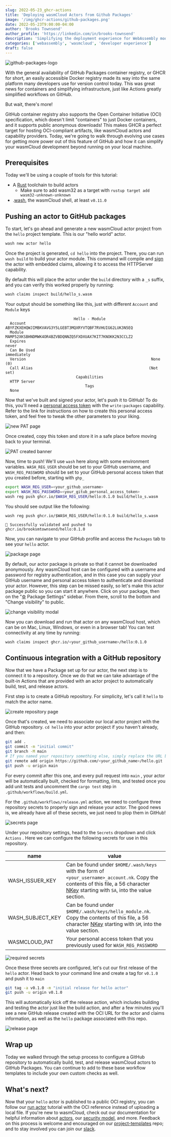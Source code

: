 ```yaml
---
slug: 2022-05-23_ghcr-actions
title: 'Deploying wasmCloud Actors from Github Packages'
image: '/img/ghcr-actions/github-packages.png'
date: 2022-05-23T9:00:00-04:00
author: 'Brooks Townsend'
author_profile: 'https://linkedin.com/in/brooks-townsend'
description: 'Simplifying the deployment experience for WebAssembly modules.'
categories: ['webassembly', 'wasmcloud', 'developer experience']
draft: false
---
```


![github-packages-logo](/img/ghcr-actions/github-packages.png)

With the general availability of GitHub Packages container registry, or GHCR for short, an easily accessible Docker registry made its way into the same platform many developers use for version control today. This was great news for containers and simplifying infrastructure, just like Actions greatly simplified workflows on GitHub.

But wait, there's more!

<!--truncate-->

GitHub container registry also supports the Open Container Initiative (OCI) specification, which doesn't limit "containers" to just Docker containers, and it supports public anonymous downloads! This makes GHCR a perfect target for hosting OCI-compliant artifacts, like wasmCloud actors and capability providers. Today, we're going to walk through evolving use cases for getting more power out of this feature of GitHub and how it can simplify your wasmCloud development beyond running on your local machine.

## Prerequisites

Today we'll be using a couple of tools for this tutorial:

- A <u>[Rust](https://www.rust-lang.org/tools/install)</u> toolchain to build actors
  - Make sure to add wasm32 as a target with `rustup target add wasm32-unknown-unknown`
- .<u>[wash](https://wasmcloud.dev/overview/installation/#install-wash)</u>, the wasmCloud shell, at least `v0.11.0`

## Pushing an actor to GitHub packages

To start, let's go ahead and generate a new wasmCloud actor project from the `hello` project template. This is our "hello world" actor.

```bash
wash new actor hello
```

Once the project is generated, `cd hello` into the project. There, you can run `wash build` to build
your actor module. This command will compile and
<u>[sign](https://wasmcloud.dev/app-dev/std-caps/#sign-the-actor)</u> the actor with embedded
claims, allowing it to access the HTTPServer capability.

By default this will place the actor under the `build` directory with a `_s` suffix, and you can
verify this worked properly by running:

```bash
wash claims inspect build/hello_s.wasm
```

Your output should be something like this, just with different `Account` and `Module` keys

```
                              Hello - Module
  Account       ABYFZKXEHQWJIMBKVAVG3Y5LGEBT3MQXRYVTQBF7RVHUIG62LUK3N5EQ
  Module        MAMP52XKSBHNDMWK4OR4BZVBDQNNZQ5FXDXUAX7KIT7KNOKK2N3CCLZ2
  Expires                                                          never
  Can Be Used                                                immediately
  Version                                                       None (0)
  Call Alias                                                   (Not set)
                               Capabilities
  HTTP Server
                                   Tags
  None
```

Now that we've built and signed your actor, let's push it to GitHub! To do this, you'll need a <u>[personal access token](https://docs.github.com/en/authentication/keeping-your-account-and-data-secure/creating-a-personal-access-token)</u> with the `write:packages` capability. Refer to the link for instructions on how to create this personal access token, and feel free to tweak the other parameters to your liking.

![new PAT page](/img/ghcr-actions/new-pat.png)

Once created, copy this token and store it in a safe place before moving back to your terminal.

![PAT created banner](/img/ghcr-actions/pat-created.png)

Now, time to push! We'll use `wash` here along with some environment variables. `WASH_REG_USER` should be set to your GitHub username, and `WASH_REG_PASSWORD` should be set to your GitHub personal access token that you created before, starting with `ghp_`

```bash
export WASH_REG_USER=<your_github_username>
export WASH_REG_PASSWORD=<your_gitub_personal_access_token>
wash reg push ghcr.io/$WASH_REG_USER/hello:0.1.0 build/hello_s.wasm
```

You should see output like the following:

```
wash reg push ghcr.io/$WASH_REG_USER/hello:0.1.0 build/hello_s.wasm

🚿 Successfully validated and pushed to ghcr.io/brooksmtownsend/hello:0.1.0
```

Now, you can navigate to your GitHub profile and access the `Packages` tab to see your `hello` actor.

![package page](/img/ghcr-actions/package.png)

By default, our actor package is private so that it cannot be downloaded anonymously. Any wasmCloud host can be configured with a username and password for registry authentication, and in this case you can supply your GitHub username and personal access token to authenticate and download your actor. However, this step can be missed easily, so let's make this actor package public so you can start it anywhere. Click on your package, then on the "[⚙️](https://emojipedia.org/gear/) Package Settings" sidebar. From there, scroll to the bottom and "Change visibility" to public.

![change visibility modal](/img/ghcr-actions/change-visibility.png)

Now you can download and run that actor on any wasmCloud host, which can be on Mac, Linux, Windows, or even in a browser tab! You can test connectivity at any time by running:

```bash
wash claims inspect ghcr.io/<your_github_username>/hello:0.1.0
```

## Continuous integration with a GitHub repository

Now that we have a Package set up for our actor, the next step is to connect it to a repository. Once we do that we can take advantage of the built-in Actions that are provided with an actor project to automatically build, test, and release actors.

First step is to create a GitHub repository. For simplicity, let's call it `hello` to match the actor name.

![create repository page](/img/ghcr-actions/create-repo.png)

Once that's created, we need to associate our local actor project with the GitHub repository. `cd hello` into your actor project if you haven't already, and then:

```bash
git add .
git commit -m "initial commit"
git branch -M main
# If you named your repository something else, simply replace the URL below
git remote add origin https://github.com/<your_github_name>/hello.git
git push -u origin main
```

For every commit after this one, and every pull request into `main` , your actor will be automatically built, checked for formatting, lints, and tested once you add unit tests and uncomment the `cargo test` step in `.github/workflows/build.yml`.

For the `.github/workflows/release.yml` action, we need to configure three repository secrets to properly sign and release your actor. The good news is, we already have all of these secrets, we just need to plop them in GitHub!

![secrets page](/img/ghcr-actions/repo-secrets.png)

Under your repository settings, head to the `Secrets` dropdown and click `Actions` . Here we can configure the following secrets for use in this repository.

| **name**         | **value**                                                                                                                                                                                                                                                                                   |
| ---------------- | ------------------------------------------------------------------------------------------------------------------------------------------------------------------------------------------------------------------------------------------------------------------------------------------- |
| WASH_ISSUER_KEY  | Can be found under `$HOME/.wash/keys` with the form of `<your_username>_account.nk`. Copy the contents of this file, a 56 character <u>[NKey](https://docs.nats.io/running-a-nats-service/configuration/securing_nats/auth_intro/nkey_auth)</u> starting with `SA`, into the value section. |
| WASH_SUBJECT_KEY | Can be found under `$HOME/.wash/keys/hello_module.nk`. Copy the contents of this file, a 56 character <u>[NKey](https://docs.nats.io/running-a-nats-service/configuration/securing_nats/auth_intro/nkey_auth)</u> starting with `SM`, into the value section.                               |
| WASMCLOUD_PAT    | Your personal access token that you previously used for `WASH_REG_PASSWORD`                                                                                                                                                                                                                 |

![required secrets](/img/ghcr-actions/required-secrets.png)

Once these three secrets are configured, let's cut our first release of the `hello` actor. Head back to your command line and create a tag for `v0.1.0` and push it to `main`

```bash
git tag -a v0.1.0 -m "initial release for hello actor"
git push -u origin v0.1.0
```

This will automatically kick off the release action, which includes building and testing the actor just like the build action, and after a few minutes you'll see a new GitHub release created with the OCI URL for the actor and claims information, as well as the `hello` package associated with this repo.

![release page](/img/ghcr-actions/release.png)

## Wrap up

Today we walked through the setup process to configure a GitHub repository to automatically build, test, and release wasmCloud actors to GitHub Packages. You can continue to add to these base workflow templates to include your own custom checks as well.

## What's next?

Now that your `hello` actor is published to a public OCI registry, you can follow our <u>[run actor](https://wasmcloud.dev/app-dev/create-actor/run/)</u> tutorial with the OCI reference instead of uploading a local file. If you're new to wasmCloud, check out our documentation for helpful information about <u>[actors](https://wasmcloud.dev/reference/host-runtime/actors/)</u>, our <u>[security model](https://wasmcloud.dev/reference/host-runtime/security/)</u>, and more. Feedback on this process is welcome and encouraged on our <u>[project-templates](https://github.com/wasmcloud/project-templates)</u> repo; and to stay involved you can join our <u>[slack](https://slack.wasmcloud.com/)</u>.
